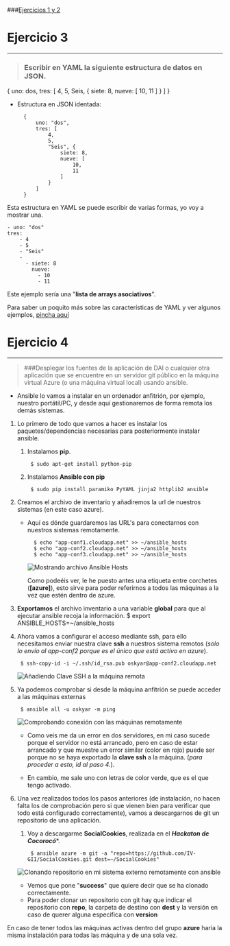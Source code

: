 ###[Ejercicios 1 y 2]()

# Ejercicio 3
-------------

> ### Escribir en YAML la siguiente estructura de datos en JSON.
{ uno: dos, tres: [ 4, 5, Seis, { siete: 8, nueve: [ 10, 11 ] } ] }

* Estructura en JSON identada:

		{
			uno: "dos",
            tres: [
            	4,
                5,
                "Seis", {
                	siete: 8,
                    nueve: [
                    	10,
                        11
					]
				}
			]
		}

Esta estructura en YAML se puede escribir de varias formas, yo voy a mostrar una.

    - uno: "dos"
    tres:
        - 4
        - 5
        - "Seis"
        -
          - siete: 8
            nueve:
              - 10
              - 11

Este ejemplo sería una "**lista de arrays asociativos**".

Para saber un poquito más sobre las características de YAML  y ver algunos ejemplos, [pincha aquí](http://es.wikipedia.org/wiki/YAML)

# Ejercicio 4

- - -

> ###Desplegar los fuentes de la aplicación de DAI o cualquier otra aplicación que se encuentre en un servidor git público en la máquina virtual Azure (o una máquina virtual local) usando ansible.

* Ansible lo vamos a instalar en un ordenador anfitrión, por ejemplo, nuestro portátil/PC, y desde aquí gestionaremos de forma remota los demás sistemas.
1. Lo primero de todo que vamos a hacer es instalar los paquetes/dependencias necesarias para posteriormente instalar ansible.

	1. Instalamos **pip**.

    		$ sudo apt-get install python-pip

	2. Instalamos **Ansible con pip**

    		$ sudo pip install paramiko PyYAML jinja2 httplib2 ansible

2. Creamos el archivo de inventario y añadiremos la url de nuestros sistemas (en este caso azure). 
    
    * Aquí es dónde guardaremos las URL's para conectarnos con nuestros sistemas remotamente.

    		$ echo "app-conf1.cloudapp.net" >> ~/ansible_hosts
            $ echo "app-conf2.cloudapp.net" >> ~/ansible_hosts
            $ echo "app-conf3.cloudapp.net" >> ~/ansible_hosts

		![Mostrando archivo Ansible Hosts](https://raw.github.com/oskyar/InfraestructuraVirtual/master/Tema6/img/Ej4-0.ArchivoAnsibleHosts.png)
        
        Como podeéis ver, le he puesto antes una etiqueta entre corchetes (**[azure]**), esto sirve para poder referirnos a todos las máquinas a la vez que estén dentro de azure.
        
3. **Exportamos** el archivo inventario a una variable **global** para que al ejecutar ansible recoja la información.
        $ export ANSIBLE_HOSTS=~/ansible_hosts

4. Ahora vamos a configurar el acceso mediante ssh, para ello necesitamos enviar nuestra clave **ssh** a nuestros sistema remotos (*solo lo envío al app-conf2 porque es el único que está activo en azure*).

        $ ssh-copy-id -i ~/.ssh/id_rsa.pub oskyar@app-conf2.cloudapp.net

	![Añadiendo Clave SSH a la máquina remota](https://raw.github.com/oskyar/InfraestructuraVirtual/master/Tema6/img/Ej4-1.AñadiendoClaveSSH.png)

5. Ya podemos comprobar si desde la máquina anfitrión se puede acceder a las máquinas externas

        $ ansible all -u oskyar -m ping
            
    ![Comprobando conexión con las máquinas remotamente](https://raw.github.com/oskyar/InfraestructuraVirtual/master/Tema6/img/Ej4-2.ComprobandoConexionHosts.png)
    
    * Como veis me da un error en dos servidores, en mi caso sucede porque el servidor no está arrancado, pero en caso de estar arrancado y que muestre un error similar (color en rojo) puede ser porque no se haya exportado la **clave ssh** a la máquina. (*para proceder a esto, id al paso 4.*).

   *  En cambio, me sale uno con letras de color verde, que es el que tengo activado.

6. Una vez realizados todos los pasos anteriores (de instalación, no hacen falta los de comprobación pero si que vienen bien para verificar que todo está configurado correctamente), vamos a descargarnos de git un repositorio de una aplicación.

	1. Voy a descargarme **SocialCookies**, realizada en el ***Hackaton de Cocorocó****.

    		$ ansible azure -m git -a "repo=https://github.com/IV-GII/SocialCookies.git dest=~/SocialCookies"

	![Clonando repositorio en mi sistema externo remotamente con ansible]( https://raw.github.com/oskyar/InfraestructuraVirtual/master/Tema6/img/Ej4-4.ClonandoSocialCookies.png)

	* Vemos que pone "**success**" que quiere decir que se ha clonado correctamente.
    * Para poder clonar un repositorio con git hay que indicar el repositorio con **repo**, la carpeta de destino con **dest** y la versión en caso de querer alguna especifica con **version**

En caso de tener todos las máquinas activas dentro del grupo **azure** haría la misma instalación para todas las máquina y de una sola vez.

